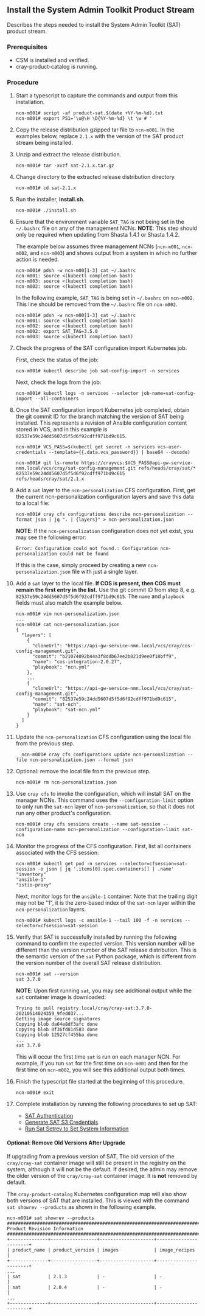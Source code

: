 ## Install the System Admin Toolkit Product Stream

Describes the steps needed to install the System Admin Toolkit (SAT) product stream.

### Prerequisites

- CSM is installed and verified.
- cray-product-catalog is running.

### Procedure

1. Start a typescript to capture the commands and output from this installation.

   ```screen
   ncn-m001# script -af product-sat.$(date +%Y-%m-%d).txt
   ncn-m001# export PS1='\u@\H \D{%Y-%m-%d} \t \w # '
   ```

2. Copy the release distribution gzipped tar file to `ncn-m001`. In the examples below, replace
   `2.1.x` with the version of the SAT product stream being installed.

3. Unzip and extract the release distribution.

   ```screen
   ncn-m001# tar -xvzf sat-2.1.x.tar.gz
   ```

4. Change directory to the extracted release distribution directory.

   ```screen
   ncn-m001# cd sat-2.1.x
   ```

5. Run the installer, **install.sh**.

   ```screen
   ncn-m001# ./install.sh
   ```

6. Ensure that the environment variable `SAT_TAG` is not being set in the `~/.bashrc` file
   on any of the management NCNs. **NOTE**: This step should only be required when updating from
   Shasta 1.4.1 or Shasta 1.4.2.

   The example below assumes three management NCNs (`ncn-m001`, `ncn-m002`, and `ncn-m003`) and shows output from
   a system in which no further action is needed.

   ```screen
   ncn-m001# pdsh -w ncn-m00[1-3] cat ~/.bashrc
   ncn-m001: source <(kubectl completion bash)
   ncn-m003: source <(kubectl completion bash)
   ncn-m002: source <(kubectl completion bash)
   ```

   In the following example, `SAT_TAG` is being set in `~/.bashrc` on `ncn-m002`. This line should be removed
   from the `~/.bashrc` file on `ncn-m002`.

   ```screen
   ncn-m001# pdsh -w ncn-m00[1-3] cat ~/.bashrc
   ncn-m001: source <(kubectl completion bash)
   ncn-m002: source <(kubectl completion bash)
   ncn-m002: export SAT_TAG=3.5.0
   ncn-m003: source <(kubectl completion bash)
   ```

7. Check the progress of the SAT configuration import Kubernetes job.

   First, check the status of the job:

   ```screen
   ncn-m001# kubectl describe job sat-config-import -n services
   ```

   Next, check the logs from the job:

   ```screen
   ncn-m001# kubectl logs -n services --selector job-name=sat-config-import --all-containers
   ```

8. Once the SAT configuration import Kubernetes job completed, obtain the git commit ID for the
   branch matching the version of SAT being installed. This represents a revision of Ansible
   configuration content stored in VCS, and in this example is
   `82537e59c24dd5607d5f5d6f92cdff971bd9c615`.

   ```screen
   ncn-m001# VCS_PASS=$(kubectl get secret -n services vcs-user-credentials --template={{.data.vcs_password}} | base64 --decode)
   ```

   ```screen
   ncn-m001# git ls-remote https://crayvcs:$VCS_PASS@api-gw-service-nmn.local/vcs/cray/sat-config-management.git refs/heads/cray/sat/*
   82537e59c24dd5607d5f5d6f92cdff971bd9c615    refs/heads/cray/sat/2.1.x
   ```

9. Add a `sat` layer to the `ncn-personalization` CFS configuration. First, get the current ncn-personalization
   configuration layers and save this data to a local file:

   ```screen
   ncn-m001# cray cfs configurations describe ncn-personalization --format json | jq ". | {layers}" > ncn-personalization.json
   ```

   **NOTE**: If the `ncn-personalization` configuration does not yet exist, you may see the following error:

   ```screen
   Error: Configuration could not found.: Configuration ncn-personalization could not be found
   ```

   If this is the case, simply proceed by creating a new `ncn-personalization.json` file with just a single layer.

10. Add a `sat` layer to the local file. **If COS is present, then COS must remain the first entry in the list.**
    Use the git commit ID from step 8, e.g. `82537e59c24dd5607d5f5d6f92cdff971bd9c615`. The `name` and `playbook`
    fields must also match the example below.

    ```screen
    ncn-m001# vim ncn-personalization.json
    ...
    ncn-m001# cat ncn-personalization.json
    {
      "layers": [
        {
          "cloneUrl": "https://api-gw-service-nmn.local/vcs/cray/cos-config-management.git",
          "commit": "b21074092b44a3f8ddb67ee2b021d9ee0f18bff9",
          "name": "cos-integration-2.0.27",
          "playbook": "ncn.yml"
        },
        ...
        {
          "cloneUrl": "https://api-gw-service-nmn.local/vcs/cray/sat-config-management.git",
          "commit": "82537e59c24dd5607d5f5d6f92cdff971bd9c615",
          "name": "sat-ncn",
          "playbook": "sat-ncn.yml"
        }
      ]
    }
    ```

11. Update the `ncn-personalization` CFS configuration using the local file from the previous step.

    ```screen
      ncn-m001# cray cfs configurations update ncn-personalization --file ncn-personalization.json --format json
    ```

12. Optional: remove the local file from the previous step.

    ```screen
    ncn-m001# rm ncn-personalization.json
    ```

13. Use `cray cfs` to invoke the configuration, which will install SAT on the manager NCNs. This command uses the
    `--configuration-limit` option to only run the `sat-ncn` layer of `ncn-personalization`, so that it does not run
    any other product's configuration.

    ```screen
    ncn-m001# cray cfs sessions create --name sat-session --configuration-name ncn-personalization --configuration-limit sat-ncn
    ```

14. Monitor the progress of the CFS configuration. First, list all containers associated with the CFS session:

    ```screen
    ncn-m001# kubectl get pod -n services --selector=cfsession=sat-session -o json | jq '.items[0].spec.containers[] | .name'
    "inventory"
    "ansible-1"
    "istio-proxy"
    ```

    Next, monitor logs for the `ansible-1` container. Note that the trailing digit may not be "1", it is the zero-based
    index of the `sat-ncn` layer within the `ncn-personalization` layers.

    ```screen
    ncn-m001# kubectl logs -c ansible-1 --tail 100 -f -n services --selector=cfsession=sat-session
    ```

15. Verify that SAT is successfully installed by running the following command to confirm the expected version.
    This version number will be different than the version number of the SAT release distribution. This is the
    semantic version of the `sat` Python package, which is different from the version number of the overall SAT
    release distribution.

    ```screen
    ncn-m001# sat --version
    sat 3.7.0
    ```

    **NOTE**: Upon first running `sat`, you may see additional output while the `sat` container image is downloaded:

    ```screen
    Trying to pull registry.local/cray/cray-sat:3.7.0-20210514024359_9fed037...
    Getting image source signatures
    Copying blob da64e8df3afc done
    Copying blob 0f36fd81d583 done
    Copying blob 12527cf455ba done
    ...
    sat 3.7.0
    ```

    This will occur the first time `sat` is run on each manager NCN. For example, if you run `sat` for the first
    time on `ncn-m001` and then for the first time on `ncn-m002`, you will see this additional output both times.

16. Finish the typescript file started at the beginning of this procedure.

    ```screen
    ncn-m001# exit
    ```

17. Complete installation by running the following procedures to set up SAT:
    - [SAT Authentication](#sat-authentication)
    - [Generate SAT S3 Credentials](#generate-sat-s3-credentials)
    - [Run Sat Setrev to Set System Information](#run-sat-setrev-to-set-system-information)

#### Optional: Remove Old Versions After Upgrade

If upgrading from a previous version of SAT, The old version of the `cray/cray-sat` container image will still be
present in the registry on the system, although it will not be the default. If desired, the admin may remove the older
version of the `cray/cray-sat` container image. It is **not** removed by default.

The `cray-product-catalog` Kubernetes configuration map  will also show both versions of SAT that are installed. This
is viewed with the command `sat showrev --products` as shown in the following example.

```screen
ncn-m001# sat showrev --products
###############################################################################
Product Revision Information
###############################################################################
+--------------+-----------------+--------------------+-----------------------+
| product_name | product_version | images             | image_recipes         |
+--------------+-----------------+--------------------+-----------------------+
...
| sat          | 2.1.3           | -                  | -                     |
| sat          | 2.0.4           | -                  | -                     |
...
+--------------+-----------------+--------------------+-----------------------+
```
